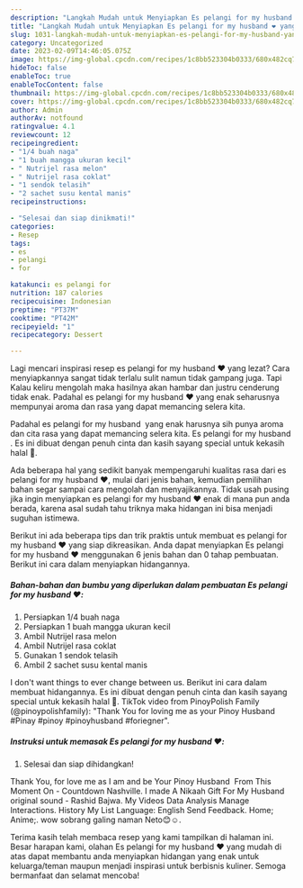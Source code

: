 ```yaml
---
description: "Langkah Mudah untuk Menyiapkan Es pelangi for my husband ❤️ yang Lezat, Buat Buka Puasa Enak Banget"
title: "Langkah Mudah untuk Menyiapkan Es pelangi for my husband ❤️ yang Lezat, Buat Buka Puasa Enak Banget"
slug: 1031-langkah-mudah-untuk-menyiapkan-es-pelangi-for-my-husband-yang-lezat-buat-buka-puasa-enak-banget
category: Uncategorized
date: 2023-02-09T14:46:05.075Z
image: https://img-global.cpcdn.com/recipes/1c8bb523304b0333/680x482cq70/es-pelangi-for-my-husband-foto-resep-utama.jpg
hideToc: false
enableToc: true
enableTocContent: false
thumbnail: https://img-global.cpcdn.com/recipes/1c8bb523304b0333/680x482cq70/es-pelangi-for-my-husband-foto-resep-utama.jpg
cover: https://img-global.cpcdn.com/recipes/1c8bb523304b0333/680x482cq70/es-pelangi-for-my-husband-foto-resep-utama.jpg
author: Admin
authorAv: notfound
ratingvalue: 4.1
reviewcount: 12
recipeingredient:
- "1/4 buah naga"
- "1 buah mangga ukuran kecil"
- " Nutrijel rasa melon"
- " Nutrijel rasa coklat"
- "1 sendok telasih"
- "2 sachet susu kental manis"
recipeinstructions:

- "Selesai dan siap dinikmati!"
categories:
- Resep
tags:
- es
- pelangi
- for

katakunci: es pelangi for 
nutrition: 187 calories
recipecuisine: Indonesian
preptime: "PT37M"
cooktime: "PT42M"
recipeyield: "1"
recipecategory: Dessert

---
```



Lagi mencari inspirasi resep es pelangi for my husband ❤️ yang lezat? Cara menyiapkannya sangat tidak terlalu sulit namun tidak gampang juga. Tapi Kalau keliru mengolah maka hasilnya akan hambar dan justru cenderung tidak enak. Padahal es pelangi for my husband ❤️ yang enak seharusnya mempunyai aroma dan rasa yang dapat memancing selera kita.


Padahal es pelangi for my husband ️ yang enak harusnya sih punya aroma dan cita rasa yang dapat memancing selera kita. Es pelangi for my husband ️. Es ini dibuat dengan penuh cinta dan kasih sayang special untuk kekasih halal 🤗.

Ada beberapa hal yang sedikit banyak mempengaruhi kualitas rasa dari es pelangi for my husband ❤️, mulai dari jenis bahan, kemudian pemilihan bahan segar sampai cara mengolah dan menyajikannya. Tidak usah pusing jika ingin menyiapkan es pelangi for my husband ❤️ enak di mana pun anda berada, karena asal sudah tahu triknya maka hidangan ini bisa menjadi suguhan istimewa.


Berikut ini ada beberapa tips dan trik praktis untuk membuat es pelangi for my husband ❤️ yang siap dikreasikan. Anda dapat menyiapkan Es pelangi for my husband ❤️ menggunakan 6 jenis bahan dan 0 tahap pembuatan. Berikut ini cara dalam menyiapkan hidangannya.

<!--inarticleads1-->

##### Bahan-bahan dan bumbu yang diperlukan dalam pembuatan Es pelangi for my husband ❤️:

1. Persiapkan 1/4 buah naga
1. Persiapkan 1 buah mangga ukuran kecil
1. Ambil  Nutrijel rasa melon
1. Ambil  Nutrijel rasa coklat
1. Gunakan 1 sendok telasih
1. Ambil 2 sachet susu kental manis


I don&#39;t want things to ever change between us. Berikut ini cara dalam membuat hidangannya. Es ini dibuat dengan penuh cinta dan kasih sayang special untuk kekasih halal 🤗. TikTok video from PinoyPolish Family (@pinoypolishfamily): &#34;Thank You for loving me as your Pinoy Husband ️#Pinay #pinoy #pinoyhusband #foriegner&#34;. 

<!--inarticleads2-->

##### Instruksi untuk memasak Es pelangi for my husband ❤️:


1. Selesai dan siap dihidangkan!

Thank You, for love me as I am and be Your Pinoy Husband ️ From This Moment On - Countdown Nashville. I made A Nikaah Gift For My Husband ️ original sound - Rashid Bajwa. My Videos Data Analysis Manage Interactions. History My List Language: English Send Feedback. Home; Anime;. wow sobrang galing naman Neto😊☺️. 

Terima kasih telah membaca resep yang kami tampilkan di halaman ini. Besar harapan kami, olahan Es pelangi for my husband ❤️ yang mudah di atas dapat membantu anda menyiapkan hidangan yang enak untuk keluarga/teman maupun menjadi inspirasi untuk berbisnis kuliner. Semoga bermanfaat dan selamat mencoba!
